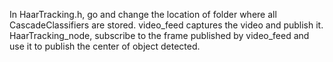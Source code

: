 In HaarTracking.h, go and change the location of folder where all CascadeClassifiers are stored.
video_feed captures the video and publish it.
HaarTracking_node, subscribe to the frame published by video_feed and use it to publish the center of object detected.
